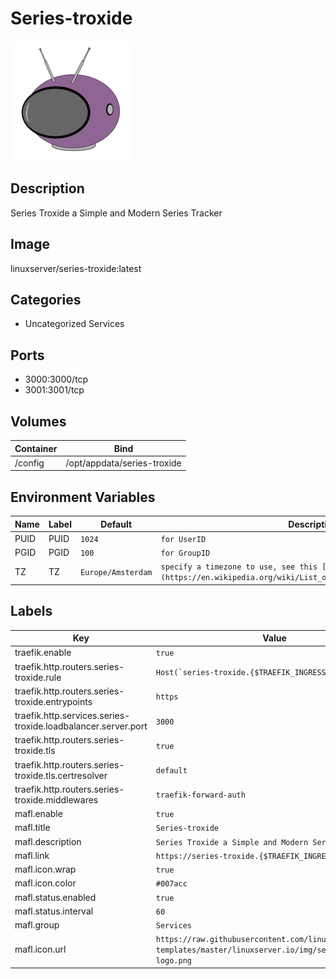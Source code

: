 # Series-troxide

![Logo](images/Seriestroxide.png)

## Description
Series Troxide a Simple and Modern Series Tracker

## Image
linuxserver/series-troxide:latest

## Categories
- Uncategorized Services

## Ports
- 3000:3000/tcp
- 3001:3001/tcp

## Volumes
| Container | Bind |
|-----------|------|
| /config | /opt/appdata/series-troxide |

## Environment Variables
| Name | Label | Default | Description |
|------|-------|---------|-------------|
| PUID | PUID | ```1024``` | ```for UserID``` |
| PGID | PGID | ```100``` | ```for GroupID``` |
| TZ | TZ | ```Europe/Amsterdam``` | ```specify a timezone to use, see this [list](https://en.wikipedia.org/wiki/List_of_tz_database_time_zones#List).``` |

## Labels
| Key | Value |
|-----|-------|
| traefik.enable | ```true``` |
| traefik.http.routers.series-troxide.rule | ```Host(`series-troxide.{$TRAEFIK_INGRESS_DOMAIN}`)``` |
| traefik.http.routers.series-troxide.entrypoints | ```https``` |
| traefik.http.services.series-troxide.loadbalancer.server.port | ```3000``` |
| traefik.http.routers.series-troxide.tls | ```true``` |
| traefik.http.routers.series-troxide.tls.certresolver | ```default``` |
| traefik.http.routers.series-troxide.middlewares | ```traefik-forward-auth``` |
| mafl.enable | ```true``` |
| mafl.title | ```Series-troxide``` |
| mafl.description | ```Series Troxide a Simple and Modern Series Tracker``` |
| mafl.link | ```https://series-troxide.{$TRAEFIK_INGRESS_DOMAIN}``` |
| mafl.icon.wrap | ```true``` |
| mafl.icon.color | ```#007acc``` |
| mafl.status.enabled | ```true``` |
| mafl.status.interval | ```60``` |
| mafl.group | ```Services``` |
| mafl.icon.url | ```https://raw.githubusercontent.com/linuxserver/docker-templates/master/linuxserver.io/img/series-troxide-logo.png``` |

